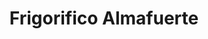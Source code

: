---
title: "Frigorifico Almafuerte"
url: /ciudad-autonoma-de-buenos-aires/frigorifico-almafuerte/
shop: Allgemein
---